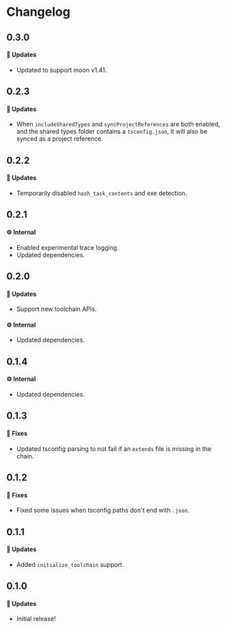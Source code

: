 # Changelog

## 0.3.0

#### 🚀 Updates

- Updated to support moon v1.41.

## 0.2.3

#### 🚀 Updates

- When `includeSharedTypes` and `syncProjectReferences` are both enabled, and the shared types folder contains a `tsconfig.json`, it will also be synced as a project reference.

## 0.2.2

#### 🚀 Updates

- Temporarily disabled `hash_task_contents` and exe detection.

## 0.2.1

#### ⚙️ Internal

- Enabled experimental trace logging.
- Updated dependencies.

## 0.2.0

#### 🚀 Updates

- Support new toolchain APIs.

#### ⚙️ Internal

- Updated dependencies.

## 0.1.4

#### ⚙️ Internal

- Updated dependencies.

## 0.1.3

#### 🐞 Fixes

- Updated tsconfig parsing to not fail if an `extends` file is missing in the chain.

## 0.1.2

#### 🐞 Fixes

- Fixed some issues when tsconfig paths don't end with `.json`.

## 0.1.1

#### 🚀 Updates

- Added `initialize_toolchain` support.

## 0.1.0

#### 🚀 Updates

- Initial release!
